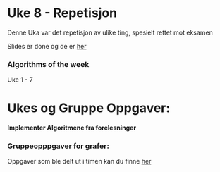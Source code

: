 # Uke 8 - Repetisjon

Denne Uka var det repetisjon av ulike ting, spesielt rettet mot eksamen

Slides er done og de er [her](https://github.com/amaduswaray/IN2010-Gruppe-5/blob/main/Uke%2009/IN2010%20Uke%209.pdf)


### Algorithms of the week
Uke 1 - 7


# Ukes og Gruppe Oppgaver:

**Implementer Algoritmene fra forelesninger**

### Gruppeopppgaver for grafer:

Oppgaver som ble delt ut i timen kan du finne [her]()

